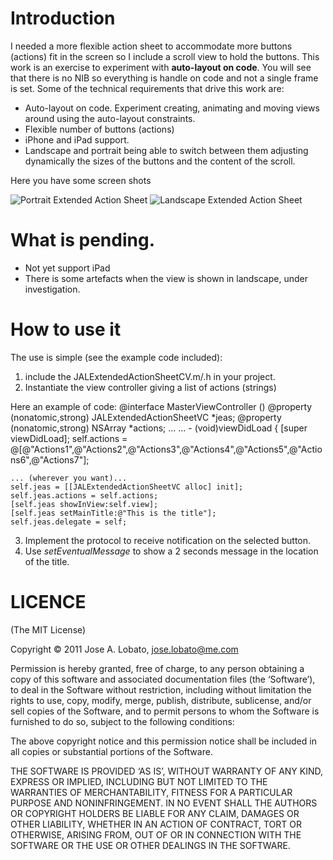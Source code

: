 
# Introduction #

I needed a more flexible action sheet to accommodate more buttons (actions) fit in the screen so I include a scroll view to hold the buttons. This work is an exercise to experiment with **auto-layout on code**. You will see that there is no NIB so everything is handle on code and not a single frame is set. Some of the technical requirements that drive this work are:

* Auto-layout on code. Experiment creating, animating and moving views around using the auto-layout constraints.
* Flexible number of buttons (actions)
* iPhone and iPad support.
* Landscape and portrait being able to switch between them adjusting dynamically the sizes of the buttons and the content of the scroll.

Here you have some screen shots

![Portrait Extended Action Sheet](https://dl.dropbox.com/u/159275/JALExtendedActionSheet01.png)
![Landscape Extended Action Sheet](https://dl.dropbox.com/u/159275/JALExtendedActionSheet02.png)

# What is pending.

* Not yet support iPad
* There is some artefacts when the view is shown in landscape, under investigation.

# How to use it #

The use is simple (see the example code included):

1. include the JALExtendedActionSheetCV.m/.h in your project.
2. Instantiate the view controller giving a list of actions (strings)

Here an example of code:
	@interface MasterViewController () <JALExtendedActionSheetVCDelegate>
		@property (nonatomic,strong) JALExtendedActionSheetVC  *jeas;
		@property (nonatomic,strong) NSArray *actions;
	...
	...
	- (void)viewDidLoad
	{
		[super viewDidLoad];
		self.actions = @[@"Actions1",@"Actions2",@"Actions3",@"Actions4",@"Actions5",@"Actions6",@"Actions7"];


	... (wherever you want)...
	self.jeas = [[JALExtendedActionSheetVC alloc] init];
	self.jeas.actions = self.actions;
	[self.jeas showInView:self.view];
	[self.jeas setMainTitle:@"This is the title"];
	self.jeas.delegate = self;


3. Implement the protocol to receive notification on the selected button.
4. Use *setEventualMessage* to show a 2 seconds message in the location of the title.


# LICENCE

(The MIT License)

Copyright © 2011 Jose A. Lobato, jose.lobato@me.com

Permission is hereby granted, free of charge, to any person obtaining a copy of this software and associated documentation files (the ‘Software’), to deal in the Software without restriction, including without limitation the rights to use, copy, modify, merge, publish, distribute, sublicense, and/or sell copies of the Software, and to permit persons to whom the Software is furnished to do so, subject to the following conditions:

The above copyright notice and this permission notice shall be included in all copies or substantial portions of the Software.

THE SOFTWARE IS PROVIDED ‘AS IS’, WITHOUT WARRANTY OF ANY KIND, EXPRESS OR IMPLIED, INCLUDING BUT NOT LIMITED TO THE WARRANTIES OF MERCHANTABILITY, FITNESS FOR A PARTICULAR PURPOSE AND NONINFRINGEMENT. IN NO EVENT SHALL THE AUTHORS OR COPYRIGHT HOLDERS BE LIABLE FOR ANY CLAIM, DAMAGES OR OTHER LIABILITY, WHETHER IN AN ACTION OF CONTRACT, TORT OR OTHERWISE, ARISING FROM, OUT OF OR IN CONNECTION WITH THE SOFTWARE OR THE USE OR OTHER DEALINGS IN THE SOFTWARE.
